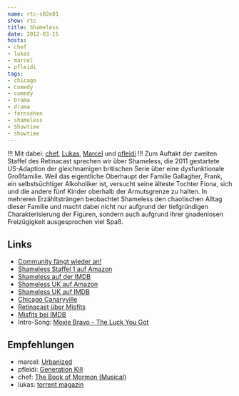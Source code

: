 ```yaml
---
name: rtc-s02e01
show: rtc
title: Shameless
date: 2012-03-15
hosts:
- chef
- lukas
- marcel
- pfleidi
tags:
- chicago
- Comedy
- comedy
- Drama
- drama
- fernsehen
- shameless
- Showtime
- showtime
---
```

!!!
Mit dabei: [chef](https://twitter.com/grischder), [Lukas](https://twitter.com/blubser), [Marcel](https://twitter.com/xartas) und [pfleidi](https://twitter.com/pfleidi)
!!!
Zum Auftakt der zweiten Staffel des Retinacast sprechen wir über Shameless, die 2011 gestartete US-Adaption der gleichnamigen britischen Serie über eine dysfunktionale Großfamilie. Weil das eigentliche Oberhaupt der Familie Gallagher, Frank, ein selbstsüchtiger Alkoholiker ist, versucht seine älteste Tochter Fiona, sich und die andere fünf Kinder oberhalb der Armutsgrenze zu halten. In mehreren Erzähltsträngen beobachtet Shameless den chaotischen Alltag dieser Familie und macht dabei nicht nur aufgrund der tiefgründigen Charakterisierung der Figuren, sondern auch aufgrund ihrer gnadenlosen Freizügigkeit ausgesprochen viel Spaß.

## Links

- [Community fängt wieder an!](http://insidetv.ew.com/2012/02/21/community-return-date/)
- [Shameless Staffel 1 auf Amazon](http://www.amazon.de/Shameless-Complete-William-H-Macy/dp/B006PR3108)
- [Shameless auf der IMDB](http://www.imdb.com/title/tt1586680/)
- [Shameless UK auf Amazon](http://www.amazon.de/Shameless-Series-Standard-Edition-Import/dp/B000EBGGLW)
- [Shameless UK auf IMDB](http://www.amazon.de/Shameless-Series-Standard-Edition-Import/dp/B000EBGGLW)
- [Chicago Canaryville](http://maps.google.de/maps?client=safari&rls=en&oe=UTF-8&redir_esc=&q=chicago+canaryville&um=1&ie=UTF-8&hq=&hnear=0x880e2e9e54a6c761:0x9ec715935f03f847,Canaryville,+Chicago,+IL,+USA&gl=de&ei=ohddT_m4CY_EswbB2YyrDA&sa=X&oi=geocode_result&ct=title&resnum=1&ved=0CCUQ8gEwAA)
- [Retinacast über Misfits](https://secure.retinacast.de/rtc-s01e03-misfits/)
- [Misfits bei IMDB](http://www.imdb.com/title/tt1548850/)
- Intro-Song: [Moxie Bravo - The Luck You Got](http://www.amazon.de/The-Luck-You-Got/dp/B006LO687S/ref=sr_1_1?ie=UTF8&qid=1331480034&sr=8-1)

## Empfehlungen

- marcel: [Urbanized](http://www.amazon.de/PLEXIFILM-Urbanized-DVD-E/dp/B005YFGJ8S)
- pfleidi: [Generation Kill](http://www.amazon.de/Generation-Kill-UK-Import-DVDs/dp/B001IWELH2/ref=sr_1_1?ie=UTF8&qid=1331473317&sr=8-1)
- chef: [The Book of Mormon (Musical)](http://www.amazon.de/Book-Mormon-Original-Cast-Recording/dp/B004X1M4DS/ref=sr_1_1?ie=UTF8&qid=1331474571&sr=8-1)
- lukas: [torrent magazin](http://torrent-magazin.de)
